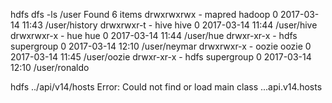 hdfs dfs -ls /user
Found 6 items
drwxrwxrwx   - mapred hadoop              0 2017-03-14 11:43 /user/history
drwxrwxr-t   - hive   hive                0 2017-03-14 11:44 /user/hive
drwxrwxr-x   - hue    hue                 0 2017-03-14 11:44 /user/hue
drwxr-xr-x   - hdfs   supergroup          0 2017-03-14 12:10 /user/neymar
drwxrwxr-x   - oozie  oozie               0 2017-03-14 11:45 /user/oozie
drwxr-xr-x   - hdfs   supergroup          0 2017-03-14 12:10 /user/ronaldo



hdfs ../api/v14/hosts
Error: Could not find or load main class ...api.v14.hosts

